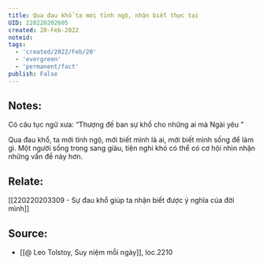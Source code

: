 ```yaml
---
title: Qua đau khổ ta mới tỉnh ngộ, nhận biết thực tại
UID: 220220202605
created: 20-Feb-2022
noteid:
tags:
  - 'created/2022/Feb/20'
  - 'evergreen'
  - 'permanent/fact'
publish: False
---
```

## Notes:
Có câu tục ngữ xưa: “Thượng đế ban sự khổ cho những ai mà Ngài yêu ”

Qua đau khổ, ta mới tỉnh ngộ, mới biết mình là ai, mới biết mình sống để làm gì. Một người sống trong sang giàu, tiện nghi khó có thể có cơ hội nhìn nhận những vấn đề này hơn.

## Relate:
[[220220203309 - Sự đau khổ giúp ta nhận biết được ý nghĩa của đời mình]]

## Source:
- [[@ Leo Tolstoy, Suy niệm mỗi ngày]], loc.2210



